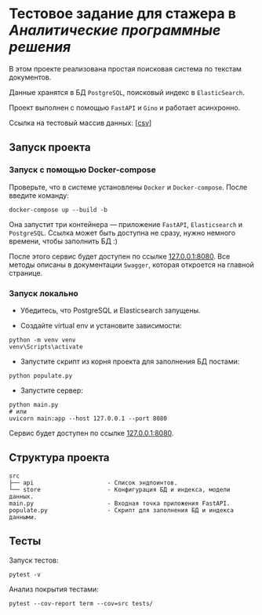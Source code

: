 # Тестовое задание для стажера в *Аналитические программные решения*

В этом проекте реализована простая поисковая система по текстам документов. 

Данные хранятся в БД `PostgreSQL`, поисковый индекс в `ElasticSearch`.

Проект выполнен с помощью `FastAPI` и `Gino` и работает асинхронно.

Ссылка на тестовый массив данных: [[csv](https://api.onedrive.com/v1.0/shares/u!aHR0cHM6Ly8xZHJ2Lm1zL3UvcyFBdldqdXEtLW5zblNrYW8yUzVzMnpUTHpNMHBweHc_ZT1RQnJIMGQ/root/content)]

## Запуск проекта

### Запуск с помощью Docker-compose

Проверьте, что в системе установлены `Docker` и `Docker-compose`. После введите команду:
```
docker-compose up --build -b
```

Она запустит три контейнера — приложение `FastAPI`, `Elasticsearch` и `PostgreSQL`.
Ссылка может быть доступна не сразу, нужно немного времени, чтобы заполнить БД :)

После этого сервис будет доступен по ссылке [127.0.0.1:8080](http://127.0.0.1:8080).
Все методы описаны в документации `Swagger`, которая откроется на главной странице.

### Запуск локально

+ Убедитесь, что PostgreSQL и Elasticsearch запущены.

+ Создайте virtual env и установите зависимости:
```
python -m venv venv
venv\Scripts\activate
```

+ Запустите скрипт из корня проекта для заполнения БД постами: 

```
python populate.py
```

+ Запустите сервер:

```
python main.py
# или
uvicorn main:app --host 127.0.0.1 --port 8080
```

Сервис будет доступен по ссылке [127.0.0.1:8080](http://127.0.0.1:8080).

## Структура проекта

```
src
├── api                     - Список эндпоинтов.
└── store                   - Конфигурация БД и индекса, модели данных.
main.py                     - Входная точка приложения FastAPI.
populate.py                 - Скрипт для заполнения БД и индекса данными.
```

## Тесты

Запуск тестов:

```
pytest -v
```

Анализ покрытия тестами:

```
pytest --cov-report term --cov=src tests/
```
